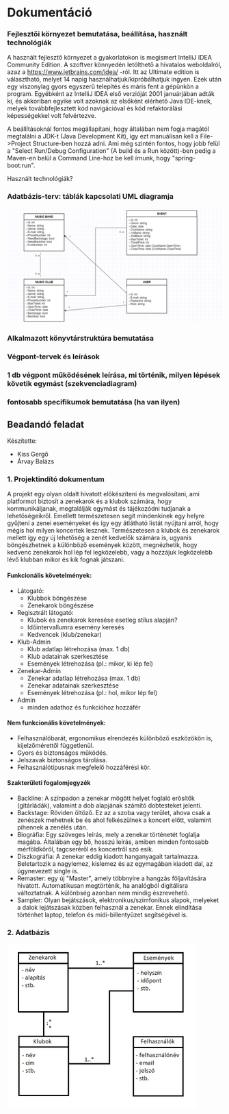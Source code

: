 # Dokumentáció
### Fejlesztői környezet bemutatása, beállítása, használt technológiák
A használt fejlesztő környezet a gyakorlatokon is megismert IntelliJ IDEA Community Edition. A szoftver könnyedén letölthető a hivatalos weboldalról, azaz a https://www.jetbrains.com/idea/ -ról. Itt az Ultimate edition is választható, melyet 14 napig használhatjuk/kipróbálhatjuk ingyen. Ezek után egy viszonylag gyors egyszerű telepítés és máris fent a gépünkön a program. Egyébként az IntelliJ IDEA első verzióját 2001 januárjában adták ki, és akkoriban egyike volt azoknak az elsőként elérhető Java IDE-knek, melyek továbbfejlesztett kód navigációval és kód refaktorálási képességekkel volt felvértezve. 

A beállításoknál fontos megállapítani, hogy általában nem fogja magától megtalálni a JDK-t (Java Development Kit), így ezt manuálisan kell a File->Project Structure-ben hozzá adni. Ami még szintén fontos, hogy jobb felül a "Select Run/Debug Configuration" (A build és a Run között)-ben pedig a Maven-en belül a Command Line-hoz be kell írnunk, hogy "spring-boot:run".

Használt technológiák?

### Adatbázis-terv: táblák kapcsolati UML diagramja
![UML diagram](UML.png)
### Alkalmazott könyvtárstruktúra bemutatása
### Végpont-tervek és leírások
### 1 db végpont működésének leírása, mi történik, milyen lépések követik egymást (szekvenciadiagram)
### fontosabb specifikumok bemutatása (ha van ilyen)

## Beadandó feladat

Készítette:
* Kiss Gergő
* Árvay Balázs

### 1. Projektindító dokumentum

A projekt egy olyan oldalt hivatott előkészíteni és megvalósítani, ami platformot biztosít a zenekarok és a klubok számára, hogy kommunikáljanak, megtalálják egymást és tájékozódni tudjanak a lehetőségeikről. Emellett természetesen segít mindenkinek egy helyre gyűjteni a zenei eseményeket és így egy átlátható listát nyújtani arról, hogy mégis hol milyen koncertek lesznek. Természetesen a klubok és zenekarok mellett így egy új lehetőség a zenét kedvelők számára is, ugyanis böngészhetnek a különböző események között, megnézhetik, hogy kedvenc zenekarok hol lép fel legközelebb, vagy a hozzájuk legközelebb lévő klubban mikor és kik fognak játszani.

#### Funkcionális követelmények:
* Látogató:
	* Klubbok böngészése
	* Zenekarok böngészése
* Regisztrált látogató:
	* Klubok és zenekarok keresése esetleg stílus alapján?
	* Időintervallumra esemény keresés
	* Kedvencek (klub/zenekar)
* Klub-Admin
	* Klub adatlap létrehozása (max. 1 db)
	* Klub adatainak szerkesztése
	* Események létrehozása (pl.: mikor, ki lép fel)
* Zenekar-Admin
	* Zenekar adatlap létrehozása (max. 1 db)
	* Zenekar adatainak szerkesztése
	* Események létrehozása (pl.: hol, mikor lép fel)
* Admin
	* minden adathoz és funkcióhoz hozzáfér
		
#### Nem funkcionális követelmények:
* Felhasználóbarát, ergonomikus elrendezés különböző eszközökön is, kijelzőmérettől függetlenül.
* Gyors és biztonságos működés.
* Jelszavak biztonságos tárolása.
* Felhasználótípusnak megfelelő hozzáférési kör.

#### Szakterületi fogalomjegyzék
* Backline: A színpadon a zenekar mögött helyet foglaló erõsítők (gitárládák), valamint a dob alapjának számító dobtesteket jelenti.
* Backstage: Röviden öltöző. Ez az a szoba vagy terület, ahova csak a zenészek mehetnek be és ahol felkészülnek a koncert előtt, valamint pihennek a zenélés után.
* Biográfia: Egy szöveges leírás, mely a zenekar történetét foglalja magába. Általában egy bő, hosszú leírás, amiben minden fontosabb mérföldkőről, tagcseréről és koncertről szó esik.
* Diszkográfia: A zenekar eddig kiadott hanganyagait tartalmazza. Beletartozik a nagylemez, kislemez és az egymagában kiadott dal, az úgynevezett single is.
* Remaster: egy új "Master", amely többnyire a hangzás följavítására hivatott. Automatikusan megtörténik, ha analógból digitálisra változtatnak. A különbség azonban nem mindig észrevehetõ.
* Sampler: Olyan bejátszások, elektronikus/szimfonikus alapok, melyeket a dalok lejátszásak közben felhasznál a zenekar. Ennek elindítása történhet laptop, telefon és midi-billentyűzet segítségével is.

### 2. Adatbázis
![Adatbázis](adatbazis.jpg)
